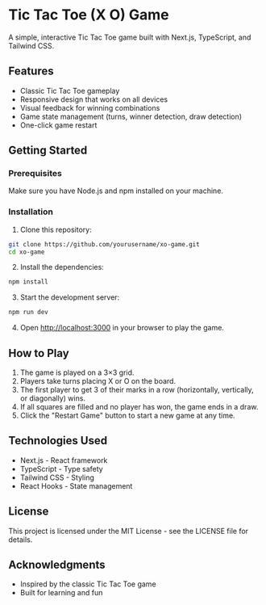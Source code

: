 # Tic Tac Toe (X O) Game

A simple, interactive Tic Tac Toe game built with Next.js, TypeScript, and Tailwind CSS.

## Features

- Classic Tic Tac Toe gameplay
- Responsive design that works on all devices
- Visual feedback for winning combinations
- Game state management (turns, winner detection, draw detection)
- One-click game restart

## Getting Started

### Prerequisites

Make sure you have Node.js and npm installed on your machine.

### Installation

1. Clone this repository:
```bash
git clone https://github.com/yourusername/xo-game.git
cd xo-game
```

2. Install the dependencies:
```bash
npm install
```

3. Start the development server:
```bash
npm run dev
```

4. Open [http://localhost:3000](http://localhost:3000) in your browser to play the game.

## How to Play

1. The game is played on a 3×3 grid.
2. Players take turns placing X or O on the board.
3. The first player to get 3 of their marks in a row (horizontally, vertically, or diagonally) wins.
4. If all squares are filled and no player has won, the game ends in a draw.
5. Click the "Restart Game" button to start a new game at any time.

## Technologies Used

- Next.js - React framework
- TypeScript - Type safety
- Tailwind CSS - Styling
- React Hooks - State management

## License

This project is licensed under the MIT License - see the LICENSE file for details.

## Acknowledgments

- Inspired by the classic Tic Tac Toe game
- Built for learning and fun 
